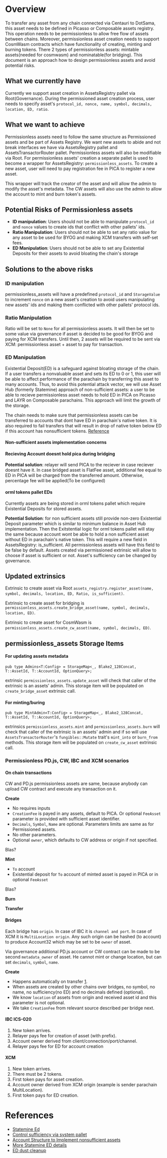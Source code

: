 # Overview

To transfer any asset from any chain connected via Centauri to DotSama, this asset needs to be defined in Picasso or Composable assets registry. This operation needs to be permissionless to allow free flow of assets between chains. Moreover, permissionless asset creation needs to support CosmWasm contracts which have functionality of creating, minting and burning tokens. There 2 types of permissionless assets: mintable assets(needed for cosmwasm) and nominatable(for bridging). This document is an approach how to design permissionless assets and avoid potential risks.

## What we currently have

Currently we support asset creation in AssetsRegistry pallet via Root(Governance). During the permissioned asset creation process, user needs to specify asset's `protocol_id, nonce, name, symbol, decimals, location, ED, ratio`. 

## What we want to achieve

Permissionless assets need to follow the same structure as Permissioned assets and be part of Assets Registry. We want new assets to abide and not break interfaces we have via AssetsRegistry pallet and AssetsTransactorRouter pallet. Permissionless assets will also be modifiable via Root. For permissionless assets' creation a separate pallet is used to become a wrapper for AssetsRegistry: `permissionless_assets`. To create a new asset, user will need to pay registration fee in PICA to register a new asset.

This wrapper will track the creator of the asset and will allow the admin to modify the asset's metadata. The CW assets will also use the admin to allow the account to mint and burn token's assets.

## Potential Risks of Permissionless assets

* **ID manipulation**: Users should not be able to manipulate `protocol_id` and `nonce` values to create ids that conflict with other pallets' ids.
* **Ratio Manipulation**: Users should not be able to set any ratio value for any asset to be used for BYOG and making XCM transfers with self-set fees. 
* **ED Manipulation**: Users should not be able to set any Existential Deposits for their assets to avoid bloating the chain's storage


## Solutions to the above risks

### ID manipulation

permissionless_assets will have a predefined `protocol_id` and `StorageValue` to increment `nonce` on a new asset's creation to avoid users manipulating new assets' ids and making them conflicted with other pallets' protocol ids.

### Ratio Manipulation

Ratio will be set to `None` for all permissionless assets. It will then be set to some value via governance if asset is decided to be good for BYOG and paying for XCM transfers. Until then, 2 assets will be required to be sent via XCM: permissionless asset + asset to pay for transaction.

### ED Manipulation

Existential Deposit(ED) is a safeguard against bloating storage of the chain. If a user transfers a nonvaluable asset and sets its ED to 0 or 1, this user will be able to affect performance of the parachain by transferring this asset to many accounts. Thus, to avoid this potential attack vector, we will use Asset Hub (formerly Statemine) approach of non-sufficient assets: a user to be able to recieve permissionless asset needs to hold ED in PICA on Picasso and LAYR on Composable parachains. This approach will limit the growth of the storage. 

The chain needs to make sure that permissionless assets can be transferred to accounts that dont have ED in parachain's native token. It is also required to fail transfers that will result in drop of native token below ED if this account has nonsufficient tokens. [Reference](https://substrate.stackexchange.com/questions/2447/influence-of-existential-deposits-on-account-assets)

#### Non-sufficient assets implementation concerns

#### Recieving Account doesnt hold pica during bridging
**Potential solution**: relayer will send PICA to the reciever in case reciever doesnt have it. In case bridged asset is FlatFee asset, additional fee equal to ED in PICA will be charged from the transferred amount. Otherwise, percentage fee will be applied(To be configured)

#### orml tokens pallet EDs
Currently assets are being stored in orml tokens pallet which require Existential Deposits for stored assets. 

**Potential Solution**: for non sufficient assets still provide non-zero Existential Deposit parameter which is similar to minimum balance in Asset Hub implementation. Then the Exitstential logic for orml tokens pallet will stay the same because account wont be able to hold a non sufficient asset without ED in parachain's native token. This will require a new field in AssetsRegistry: is_sufficient. All permissionless assets will have this field to be false by default. Assets created via permissioned extrinsic will allow to choose if asset is sufficient or not. Asset's sufficiency can be changed by governance.


## Updated extrinsics

Extrinsic to create asset via Root  `assets_registry.register_asset(name, symbol, decimals, location, ED, Ratio, is_sufficient)`.

Extrinsic to create asset for bridging is `permissionless_assets.create_bridge_asset(name, symbol, decimals, location, ED)`.

Extrinsic to create asset for CosmWasm is `permissionless_assets.create_cw_asset(name, symbol, decimals, ED)`.

## permissionless_assets Storage Items

#### For updating assets metadata

`pub type Admins<T:Config> = StorageMap<_, Blake2_128Concat, T::AssetId, T::AccountId, OptionQuery>;`

extrinsic `permissionless_assets.update_asset`  will check that caller of the extrinsic is an assets' admin. This storage item will be populated on `create_bridge_asset` extrinsic call.

#### For minting/buring

`pub type MintAdmin<T:Config> = StorageMap<_, Blake2_128Concat, T::AssetId, T::AccountId, OptionQuery>;`

extrinsics `permissionless_assets.mint` and `permissionless_assets.burn` will check that caller of the extrinsic is an assets' admin and if so will use `AssetsTransactorRouter`'s `fungibles::Mutate` trait's `mint_into` or `burn_from` methods. This storage item will be populated on `create_cw_asset` extrinsic call.

### Permissionless PD.js, CW, IBC and XCM scenarios

#### On chain transactions

CW and PD.js permissionless assets are same, because anybody can upload CW contract and execute any transaction on it.


**Create**
- No requires inputs
- `CreationFee` is payed in any assets, default to PICA. Or optional `FeeAsset` parameter is provided with sufficient asset identifier.  
- `Decimals`, `Symbol`, `Name` are optional. Parameters limits are same as for Permissioned assets. 
- No other parameters.
- Optional `owner`, which defaults to CW address or origin if not specified. 

Blas?

**Mint**
- `To` account
- Existential deposit for `To` account of minted asset is payed in PICA or in optional `FeeAsset`


Blas?

**Burn**

**Transfer**


#### Bridges

Each bridge has `origin`.
In case of IBC it is `channel and port`.
In case of XCM it is `MultiLocation origin`.
Any such origin can be hashed (to account) to produce Account32 which may be set to be `owner` of asset.

Via governance additional PD.js account or CW contract can be made to be second `metadata_owner` of asset. 
He cannot mint or change location, but can set `decimals`, `symbol`, `name`.  

**Create**
- Happens automatically on transfer [1].
- When assets are created by other chains over bridges, no symbol, no name, no sufficiency(no ED) and no decimals defined (optional).
- We know `location` of assets from origin and received asset id and this parameter is not optional.
- We take `CreationFee` from relevant source described per bridge next.

#### IBC ICS-020

1. New token arrives.
2. Relayer pays fee for creation of asset (with prefix).
3. Account owner derived from client/connection/port/channel.
4. Relayer pays fee for ED for account creation

#### XCM

1. New token arrives.
2. There must be 2 tokens.
3. First token pays for asset creation.
4. Account owner derived from XCM origin (example is sender parachain MultiLocation).
5. First token pays for ED creation.

# References

* [Statemine Ed](https://substrate.stackexchange.com/questions/5917/do-assets-from-the-asset-pallet-on-statemine-mint-have-an-existential-deposi/5923#5923)
* [Control sufficiency via system pallet](https://substrate.stackexchange.com/questions/2447/influence-of-existential-deposits-on-account-assets)
* [Account Structure to Implement nonsufficient assets](https://docs.substrate.io/reference/account-data-structures/)
* [More Statemine ED details](https://substrate.stackexchange.com/questions/6522/does-holding-only-sufficient-asset-in-statemint-imply-there-is-no-ed-for-the-acc/6524#6524)
* [ED dust cleanup](https://substrate.stackexchange.com/questions/3482/how-does-substrate-clean-up-accounts-whose-balance-is-below-the-existential-depo)

[1]:https://ibc.cosmos.network/main/architecture/adr-001-coin-source-tracing.html